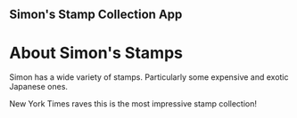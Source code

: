 Simon's Stamp Collection App
-----

# About Simon's Stamps


Simon has a wide variety of stamps. Particularly some expensive and exotic Japanese ones.  

New York Times raves this is the most impressive stamp collection!
